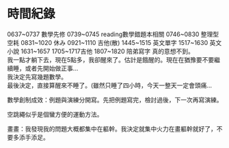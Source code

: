 # 時間紀錄
0637~0737 數學先修
0739~0745 reading數學錯題本相關
0746~0830 整理型空耗
0831~1020 休み
0921~1110 吉他(散)
1445~1515 英文單字
1517~1630 英文小說
1631~1657 1705~1717吉他
1807~1820 陪弟寫字
真的意想不到。  
我一點才躺下去，現在5點多，我卻醒來了。估計是餓醒的。現在在猶豫要不要繼續睡，或者先開始做正事…  
我決定先寫幾題數學。  
最後決定，直接算醒來不睡了。(雖然只睡了四小時，今天一整天一定會頭痛…  

數學創制成效：例題與演練分開寫。先把例題寫完，檢討過後，下一次再寫演練。

空跳繩似乎是個蠻方便的運動方法。

畫畫：我發現我的問題大概都集中在軀幹。我決定就集中火力在畫軀幹就好了，不要多添手添足。